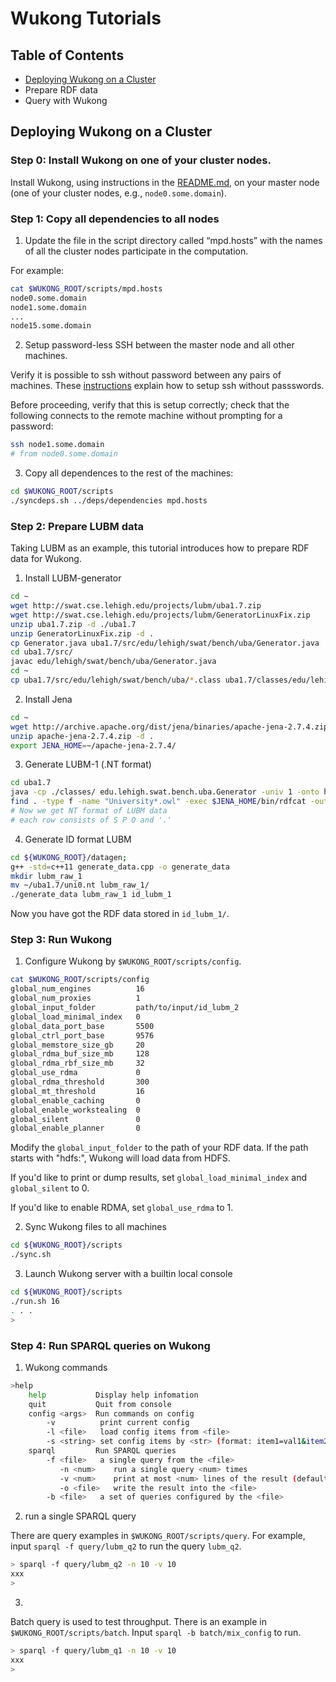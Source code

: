 # Wukong Tutorials

## Table of Contents

- [Deploying Wukong on a Cluster](cluster)
- Prepare RDF data
- Query with Wukong

<a name="cluster"></a>
## Deploying Wukong on a Cluster

### Step 0: Install Wukong on one of your cluster nodes.

Install Wukong, using instructions in the [README.md](README.md), on your master node (one of your cluster nodes, e.g., `node0.some.domain`).



### Step 1: Copy all dependencies to all nodes

1) Update the file in the script directory called “mpd.hosts” with the names of all the cluster nodes participate in the computation.

For example:

```bash
cat $WUKONG_ROOT/scripts/mpd.hosts
node0.some.domain
node1.some.domain
...
node15.some.domain
```

2) Setup password-less SSH between the master node and all other machines.

Verify it is possible to ssh without password between any pairs of machines. These [instructions](http://www.linuxproblem.org/art_9.html) explain how to setup ssh without passswords.

Before proceeding, verify that this is setup correctly; check that the following connects to the remote machine without prompting for a password:

```bash
ssh node1.some.domain
# from node0.some.domain
```

3) Copy all dependences to the rest of the machines:

```bash
cd $WUKONG_ROOT/scripts
./syncdeps.sh ../deps/dependencies mpd.hosts
```



### Step 2: Prepare LUBM data

Taking LUBM as an example, this tutorial introduces how to prepare RDF data for Wukong.

1) Install LUBM-generator

```bash
cd ~
wget http://swat.cse.lehigh.edu/projects/lubm/uba1.7.zip
wget http://swat.cse.lehigh.edu/projects/lubm/GeneratorLinuxFix.zip
unzip uba1.7.zip -d ./uba1.7
unzip GeneratorLinuxFix.zip -d .
cp Generator.java uba1.7/src/edu/lehigh/swat/bench/uba/Generator.java
cd uba1.7/src/
javac edu/lehigh/swat/bench/uba/Generator.java
cd ~
cp uba1.7/src/edu/lehigh/swat/bench/uba/*.class uba1.7/classes/edu/lehigh/swat/bench/uba/
```

2) Install Jena

```bash
cd ~
wget http://archive.apache.org/dist/jena/binaries/apache-jena-2.7.4.zip
unzip apache-jena-2.7.4.zip -d .
export JENA_HOME=~/apache-jena-2.7.4/
```

3) Generate LUBM-1 (.NT format)

```bash
cd uba1.7
java -cp ./classes/ edu.lehigh.swat.bench.uba.Generator -univ 1 -onto http://swat.cse.lehigh.edu/onto/univ-bench.owl
find . -type f -name "University*.owl" -exec $JENA_HOME/bin/rdfcat -out N-TRIPLE -x {} >> uni0.nt \;
# Now we get NT format of LUBM data
# each row consists of S P O and '.'
```

4) Generate ID format LUBM

```bash
cd ${WUKONG_ROOT}/datagen;
g++ -std=c++11 generate_data.cpp -o generate_data
mkdir lubm_raw_1
mv ~/uba1.7/uni0.nt lubm_raw_1/
./generate_data lubm_raw_1 id_lubm_1
```

Now you have got the RDF data stored in `id_lubm_1/`.



### Step 3: Run Wukong

1) Configure Wukong by `$WUKONG_ROOT/scripts/config`.

```bash
cat $WUKONG_ROOT/scripts/config
global_num_engines          16
global_num_proxies          1
global_input_folder         path/to/input/id_lubm_2
global_load_minimal_index   0
global_data_port_base       5500
global_ctrl_port_base       9576
global_memstore_size_gb     20
global_rdma_buf_size_mb     128
global_rdma_rbf_size_mb     32
global_use_rdma             0
global_rdma_threshold       300
global_mt_threshold         16
global_enable_caching       0
global_enable_workstealing  0
global_silent               0
global_enable_planner       0
```

Modify the `global_input_folder` to the path of your RDF data. If the path starts with "hdfs:", Wukong will load data from HDFS.

If you'd like to print or dump results, set `global_load_minimal_index` and `global_silent` to 0.

If you'd like to enable RDMA, set `global_use_rdma` to 1.


2) Sync Wukong files to all machines

```bash
cd ${WUKONG_ROOT}/scripts
./sync.sh
```


3) Launch Wukong server with a builtin local console

```bash
cd ${WUKONG_ROOT}/scripts
./run.sh 16
. . . 
>
```


### Step 4: Run SPARQL queries on Wukong

1) Wukong commands 

```bash
>help
    help           Display help infomation
    quit           Quit from console
    config <args>  Run commands on config
        -v          print current config
        -l <file>   load config items from <file>
        -s <string> set config items by <str> (format: item1=val1&item2=...)
    sparql         Run SPARQL queries
        -f <file>   a single query from the <file>
           -n <num>    run a single query <num> times
           -v <num>    print at most <num> lines of the result (default:10)
           -o <file>   write the result into the <file>
        -b <file>   a set of queries configured by the <file>
```

2) run a single SPARQL query

There are query examples in `$WUKONG_ROOT/scripts/query`. For example, input `sparql -f query/lubm_q2` to run the query `lubm_q2`.

```bash
> sparql -f query/lubm_q2 -n 10 -v 10
xxx
>
```

3)
Batch query is used to test throughput. There is an example in `$WUKONG_ROOT/scripts/batch`. Input `sparql -b batch/mix_config` to run.

```bash
> sparql -f query/lubm_q1 -n 10 -v 10
xxx
>
```


